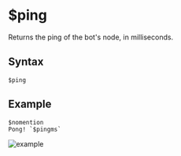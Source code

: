 # $ping
Returns the ping of the bot's node, in milliseconds.

## Syntax
```
$ping
```

## Example
```
$nomention
Pong! `$pingms`
```
![example](https://user-images.githubusercontent.com/111157596/250922355-2b9717e6-e175-4feb-a218-f121f886a324.png)
